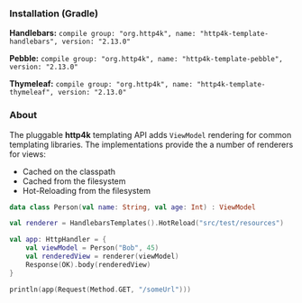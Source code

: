 ### Installation (Gradle)
**Handlebars:** ```compile group: "org.http4k", name: "http4k-template-handlebars", version: "2.13.0"```

**Pebble:** ```compile group: "org.http4k", name: "http4k-template-pebble", version: "2.13.0"```

**Thymeleaf:** ```compile group: "org.http4k", name: "http4k-template-thymeleaf", version: "2.13.0"```

### About
The pluggable **http4k** templating API adds `ViewModel` rendering for common templating libraries. The implementations provide the a number of renderers for views:
* Cached on the classpath
* Cached from the filesystem
* Hot-Reloading from the filesystem

```kotlin
data class Person(val name: String, val age: Int) : ViewModel

val renderer = HandlebarsTemplates().HotReload("src/test/resources")

val app: HttpHandler = {
    val viewModel = Person("Bob", 45)
    val renderedView = renderer(viewModel)
    Response(OK).body(renderedView)
}

println(app(Request(Method.GET, "/someUrl")))
```
